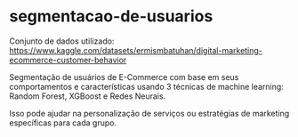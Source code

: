 # segmentacao-de-usuarios

Conjunto de dados utilizado: https://www.kaggle.com/datasets/ermismbatuhan/digital-marketing-ecommerce-customer-behavior 

Segmentação de usuários de E-Commerce com base em seus comportamentos e características usando 3 técnicas de machine learning:  Random Forest, XGBoost e Redes Neurais.

Isso pode ajudar na personalização de serviços ou estratégias de marketing específicas para cada grupo.



